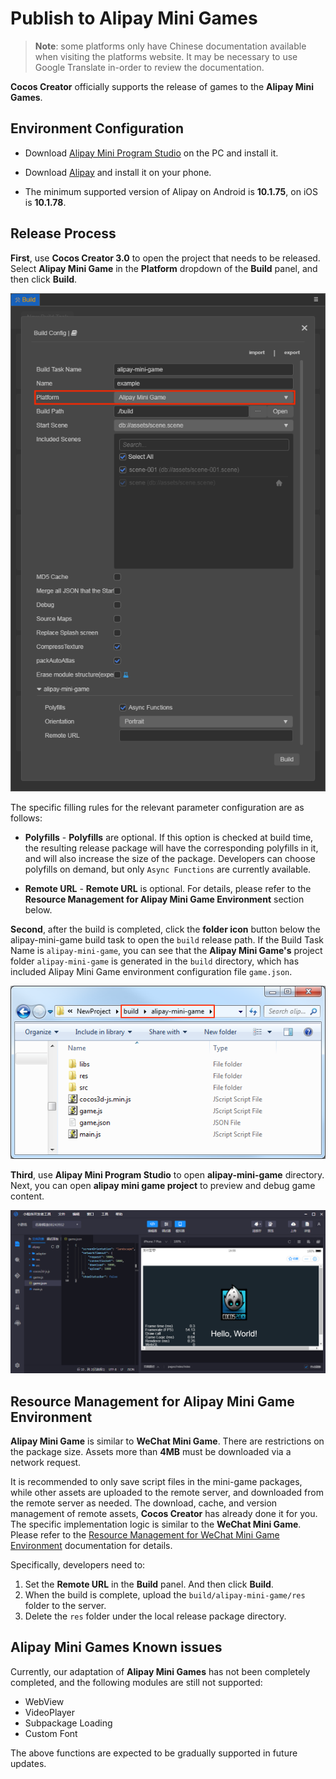 # Publish to Alipay Mini Games

> **Note**: some platforms only have Chinese documentation available when visiting the platforms website. It may be necessary to use Google Translate in-order to review the documentation.

**Cocos Creator** officially supports the release of games to the **Alipay Mini Games**.

## Environment Configuration

- Download [Alipay Mini Program Studio](https://render.alipay.com/p/f/fd-jwq8nu2a/pages/home/index.html) on the PC and install it.

- Download [Alipay](https://mobile.alipay.com/index.htm) and install it on your phone.

- The minimum supported version of Alipay on Android is **10.1.75**, on iOS is **10.1.78**.

## Release Process

**First**, use **Cocos Creator 3.0** to open the project that needs to be released. Select **Alipay Mini Game** in the **Platform** dropdown of the **Build** panel, and then click **Build**.

![build_option](./publish-alipay-mini-game/build_option.png)

The specific filling rules for the relevant parameter configuration are as follows:

  - **Polyfills** - **Polyfills** are optional. If this option is checked at build time, the resulting release package will have the corresponding polyfills in it, and will also increase the size of the package. Developers can choose polyfills on demand, but only `Async Functions` are currently available.

  - **Remote URL** - **Remote URL** is optional. For details, please refer to the **Resource Management for Alipay Mini Game Environment** section below.

**Second**, after the build is completed, click the **folder icon** button below the alipay-mini-game build task to open the `build` release path. If the Build Task Name is `alipay-mini-game`, you can see that the **Alipay Mini Game's** project folder `alipay-mini-game` is generated in the `build` directory, which has included Alipay Mini Game environment configuration file `game.json`.

![build](./publish-alipay-mini-game/build.png)

**Third**, use **Alipay Mini Program Studio** to open **alipay-mini-game** directory. Next, you can open **alipay mini game project** to preview and debug game content.

![preview](./publish-alipay-mini-game/preview.png)

## Resource Management for Alipay Mini Game Environment

**Alipay Mini Game** is similar to **WeChat Mini Game**. There are restrictions on the package size. Assets more than **4MB** must be downloaded via a network request.

It is recommended to only save script files in the mini-game packages, while other assets are uploaded to the remote server, and downloaded from the remote server as needed. The download, cache, and version management of remote assets, **Cocos Creator** has already done it for you. The specific implementation logic is similar to the **WeChat Mini Game**. Please refer to the [Resource Management for WeChat Mini Game Environment](./publish-wechatgame.md) documentation for details.

Specifically, developers need to:

  1. Set the **Remote URL** in the **Build** panel. And then click **Build**.
  2. When the build is complete, upload the `build/alipay-mini-game/res` folder to the server.
  3. Delete the `res` folder under the local release package directory.

## Alipay Mini Games Known issues

Currently, our adaptation of **Alipay Mini Games** has not been completely completed, and the following modules are still not supported:

  - WebView
  - VideoPlayer
  - Subpackage Loading
  - Custom Font

The above functions are expected to be gradually supported in future updates.
